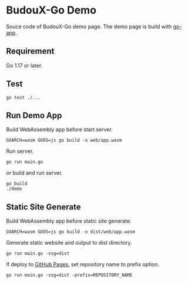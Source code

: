 # BudouX-Go Demo

Souce code of BudouX-Go demo page.
The demo page is build with [go-app](https://github.com/maxence-charriere/go-app).

## Requirement

Go 1.17 or later.

## Test

```console
go test ./...
```

## Run Demo App

Build WebAssembly app before start server.

```console
GOARCH=wasm GOOS=js go build -o web/app.wasm
```

Run server.

```console
go run main.go
```

or build and run server.

```console
go build
./demo
```

## Static Site Generate

Build WebAssembly app before static site generate.

```console
GOARCH=wasm GOOS=js go build -o dist/web/app.wasm
```

Generate static website and output to dist directory.

```console
go run main.go -ssg=dist
```

If deploy to [GitHub Pages](https://pages.github.com/), set repository name to prefix option.

```console
go run main.go -ssg=dist -prefix=REPOSITORY_NAME
```
